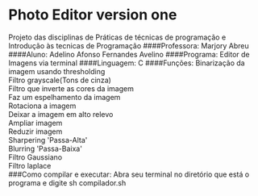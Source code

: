 # Photo Editor version one
Projeto das disciplinas de Práticas de técnicas de programação e Introdução às tecnicas de Programação
####Professora:
Marjory Abreu
####Aluno: 
Adelino Afonso Fernandes Avelino
####Programa: 
Editor de Imagens via terminal 
####Linguagem: 
C
####Funções:
Binarização da imagem usando thresholding    
Filtro grayscale(Tons de cinza)              
Filtro que inverte as cores da imagem         
Faz um espelhamento da imagem                
Rotaciona a imagem                            
Deixar a imagem em alto relevo                
Ampliar imagem                              
Reduzir imagem                              
Sharpering 'Passa-Alta'                       
Blurring 'Passa-Baixa'                        
Filtro Gaussiano                            
Filtro laplace                               
###Como compilar e executar:
Abra seu terminal no diretório que está o programa e digite sh compilador.sh

